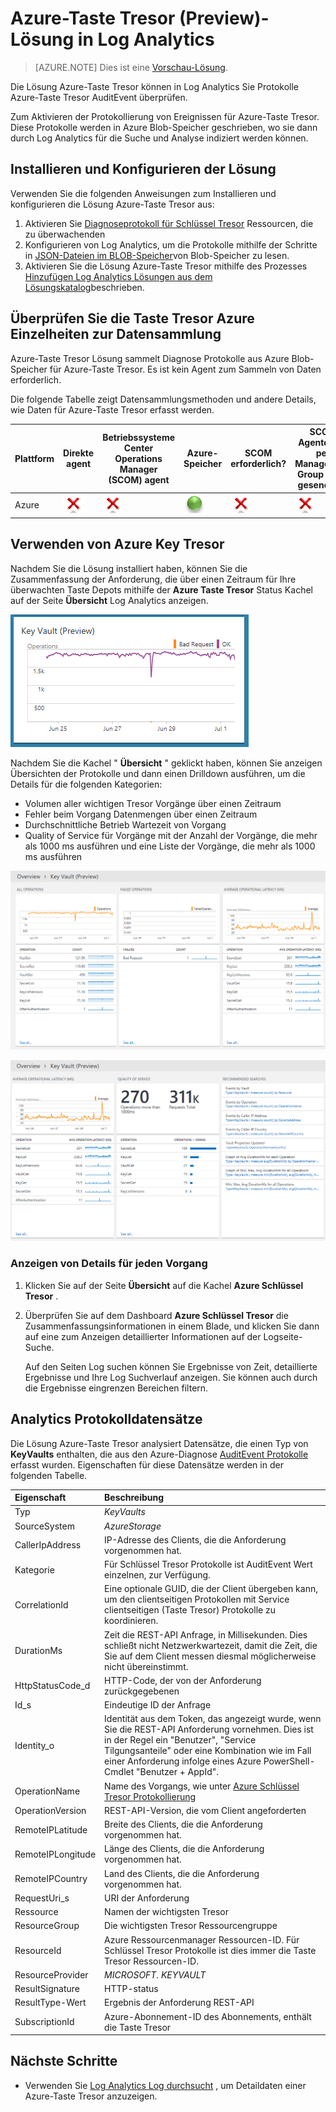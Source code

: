 <properties
    pageTitle="Azure-Taste Tresor-Lösung in Log Analytics | Microsoft Azure"
    description="Die Lösung Azure-Taste Tresor können Log Analytics Azure-Taste Tresor Protokolle überprüfen."
    services="log-analytics"
    documentationCenter=""
    authors="richrundmsft"
    manager="jochan"
    editor=""/>

<tags
    ms.service="log-analytics"
    ms.workload="na"
    ms.tgt_pltfrm="na"
    ms.devlang="na"
    ms.topic="article"
    ms.date="07/12/2016"
    ms.author="richrund"/>

# <a name="azure-key-vault-preview-solution-in-log-analytics"></a>Azure-Taste Tresor (Preview)-Lösung in Log Analytics

>[AZURE.NOTE] Dies ist eine [Vorschau-Lösung](log-analytics-add-solutions.md#log-analytics-preview-solutions-and-features).

Die Lösung Azure-Taste Tresor können in Log Analytics Sie Protokolle Azure-Taste Tresor AuditEvent überprüfen.

Zum Aktivieren der Protokollierung von Ereignissen für Azure-Taste Tresor. Diese Protokolle werden in Azure Blob-Speicher geschrieben, wo sie dann durch Log Analytics für die Suche und Analyse indiziert werden können.

## <a name="install-and-configure-the-solution"></a>Installieren und Konfigurieren der Lösung

Verwenden Sie die folgenden Anweisungen zum Installieren und konfigurieren die Lösung Azure-Taste Tresor aus:

1.  Aktivieren Sie [Diagnoseprotokoll für Schlüssel Tresor](../key-vault/key-vault-logging.md) Ressourcen, die zu überwachenden
2.  Konfigurieren von Log Analytics, um die Protokolle mithilfe der Schritte in [JSON-Dateien im BLOB-Speicher](../log-analytics/log-analytics-azure-storage-json.md)von Blob-Speicher zu lesen.
3.  Aktivieren Sie die Lösung Azure-Taste Tresor mithilfe des Prozesses [Hinzufügen Log Analytics Lösungen aus dem Lösungskatalog](log-analytics-add-solutions.md)beschrieben.  

## <a name="review-azure-key-vault-data-collection-details"></a>Überprüfen Sie die Taste Tresor Azure Einzelheiten zur Datensammlung

Azure-Taste Tresor Lösung sammelt Diagnose Protokolle aus Azure Blob-Speicher für Azure-Taste Tresor.
Es ist kein Agent zum Sammeln von Daten erforderlich.

Die folgende Tabelle zeigt Datensammlungsmethoden und andere Details, wie Daten für Azure-Taste Tresor erfasst werden.

| Plattform | Direkte agent | Betriebssysteme Center Operations Manager (SCOM) agent | Azure-Speicher | SCOM erforderlich? | SCOM Agentdaten per Management Group unter gesendeten | Häufigkeit Collection |
|---|---|---|---|---|---|---|
|Azure|![Nein](./media/log-analytics-azure-keyvault/oms-bullet-red.png)|![Nein](./media/log-analytics-azure-keyvault/oms-bullet-red.png)|![Ja](./media/log-analytics-azure-keyvault/oms-bullet-green.png)|            ![Nein](./media/log-analytics-azure-keyvault/oms-bullet-red.png)|![Nein](./media/log-analytics-azure-keyvault/oms-bullet-red.png)| 10 Minuten|

## <a name="use-azure-key-vault"></a>Verwenden von Azure Key Tresor

Nachdem Sie die Lösung installiert haben, können Sie die Zusammenfassung der Anforderung, die über einen Zeitraum für Ihre überwachten Taste Depots mithilfe der **Azure Taste Tresor** Status Kachel auf der Seite **Übersicht** Log Analytics anzeigen.

![Abbildung der Azure-Taste Tresor-Kachel](./media/log-analytics-azure-keyvault/log-analytics-keyvault-tile.png)

Nachdem Sie die Kachel " **Übersicht** " geklickt haben, können Sie anzeigen Übersichten der Protokolle und dann einen Drilldown ausführen, um die Details für die folgenden Kategorien:

- Volumen aller wichtigen Tresor Vorgänge über einen Zeitraum
- Fehler beim Vorgang Datenmengen über einen Zeitraum
- Durchschnittliche Betrieb Wartezeit von Vorgang
- Quality of Service für Vorgänge mit der Anzahl der Vorgänge, die mehr als 1000 ms ausführen und eine Liste der Vorgänge, die mehr als 1000 ms ausführen

![Abbildung der Azure-Taste Tresor dashboard](./media/log-analytics-azure-keyvault/log-analytics-keyvault01.png)

![Abbildung der Azure-Taste Tresor dashboard](./media/log-analytics-azure-keyvault/log-analytics-keyvault02.png)

### <a name="to-view-details-for-any-operation"></a>Anzeigen von Details für jeden Vorgang

1. Klicken Sie auf der Seite **Übersicht** auf die Kachel **Azure Schlüssel Tresor** .
2. Überprüfen Sie auf dem Dashboard **Azure Schlüssel Tresor** die Zusammenfassungsinformationen in einem Blade, und klicken Sie dann auf eine zum Anzeigen detaillierter Informationen auf der Logseite-Suche.

    Auf den Seiten Log suchen können Sie Ergebnisse von Zeit, detaillierte Ergebnisse und Ihre Log Suchverlauf anzeigen. Sie können auch durch die Ergebnisse eingrenzen Bereichen filtern.

## <a name="log-analytics-records"></a>Analytics Protokolldatensätze

Die Lösung Azure-Taste Tresor analysiert Datensätze, die einen Typ von **KeyVaults** enthalten, die aus den Azure-Diagnose [AuditEvent Protokolle](../key-vault/key-vault-logging.md) erfasst wurden.  Eigenschaften für diese Datensätze werden in der folgenden Tabelle.  

| Eigenschaft | Beschreibung |
|:--|:--|
| Typ | *KeyVaults* |
| SourceSystem | *AzureStorage* |
| CallerIpAddress | IP-Adresse des Clients, die die Anforderung vorgenommen hat. |
| Kategorie      | Für Schlüssel Tresor Protokolle ist AuditEvent Wert einzelnen, zur Verfügung.|
| CorrelationId | Eine optionale GUID, die der Client übergeben kann, um den clientseitigen Protokollen mit Service clientseitigen (Taste Tresor) Protokolle zu koordinieren. |
| DurationMs | Zeit die REST-API Anfrage, in Millisekunden. Dies schließt nicht Netzwerkwartezeit, damit die Zeit, die Sie auf dem Client messen diesmal möglicherweise nicht übereinstimmt. |
| HttpStatusCode_d | HTTP-Code, der von der Anforderung zurückgegebenen |
| Id_s       | Eindeutige ID der Anfrage |
| Identity_o | Identität aus dem Token, das angezeigt wurde, wenn Sie die REST-API Anforderung vornehmen. Dies ist in der Regel ein "Benutzer", "Service Tilgungsanteile" oder eine Kombination wie im Fall einer Anforderung infolge eines Azure PowerShell-Cmdlet "Benutzer + AppId". |
| OperationName      | Name des Vorgangs, wie unter [Azure Schlüssel Tresor Protokollierung](../key-vault/key-vault-logging.md)|
| OperationVersion      | REST-API-Version, die vom Client angeforderten|
| RemoteIPLatitude | Breite des Clients, die die Anforderung vorgenommen hat. |
| RemoteIPLongitude | Länge des Clients, die die Anforderung vorgenommen hat. |
| RemoteIPCountry | Land des Clients, die die Anforderung vorgenommen hat.  |
| RequestUri_s | URI der Anforderung |
| Ressource   | Namen der wichtigsten Tresor |
| ResourceGroup | Die wichtigsten Tresor Ressourcengruppe |
| ResourceId | Azure Ressourcenmanager Ressourcen-ID. Für Schlüssel Tresor Protokolle ist dies immer die Taste Tresor Ressourcen-ID. |
| ResourceProvider | *MICROSOFT. KEYVAULT* |
| ResultSignature  | HTTP-status|
| ResultType-Wert      | Ergebnis der Anforderung REST-API|
| SubscriptionId | Azure-Abonnement-ID des Abonnements, enthält die Taste Tresor |


## <a name="next-steps"></a>Nächste Schritte

- Verwenden Sie [Log Analytics Log durchsucht](log-analytics-log-searches.md) , um Detaildaten einer Azure-Taste Tresor anzuzeigen.
